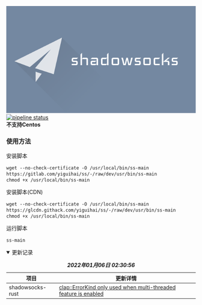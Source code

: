![alt text](pictures/banner.webp "Shadowsocks")  
[![pipeline status](https://gitlab.com/yiguihai/ss/badges/dev/pipeline.svg)](https://gitlab.com/yiguihai/ss/-/commits/dev)  
**不支持Centos**  
### 使用方法
安装脚本
```Shell
wget --no-check-certificate -O /usr/local/bin/ss-main https://gitlab.com/yiguihai/ss/-/raw/dev/usr/bin/ss-main
chmod +x /usr/local/bin/ss-main
```
安装脚本(CDN)
```Shell
wget --no-check-certificate -O /usr/local/bin/ss-main https://glcdn.githack.com/yiguihai/ss/-/raw/dev/usr/bin/ss-main
chmod +x /usr/local/bin/ss-main
```
运行脚本
```Shell
ss-main
```
<details open>
  <summary>更新记录</summary>
  <table>
    <caption><i><b>2022年01月06日 02:30:56</b></i></caption>
    <thead>
      <tr>
        <th>项目</th>
        <th>更新详情</th>
      </tr>
    </thead>
    <tbody>
      <tr><td>shadowsocks-rust</td><td><a href=https://github.com/shadowsocks/shadowsocks-rust/commit/d31b6633ee588f26b47883e6140c6f9bed8090a8>clap::ErrorKind only used when multi-threaded feature is enabled</a></td></tr>
    </tbody>
  </table>
</details>

